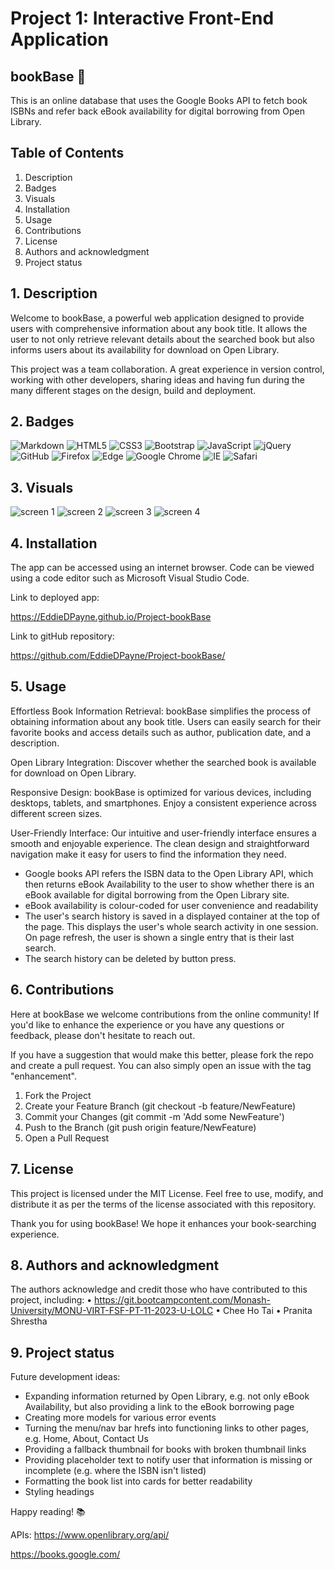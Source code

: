 # Project 1: Interactive Front-End Application

## bookBase 📕

This is an online database that uses the Google Books API to fetch book ISBNs and refer back eBook availability for digital borrowing from Open Library.

## Table of Contents

1. Description
2. Badges
3. Visuals
4. Installation
5. Usage
6. Contributions
7. License
8. Authors and acknowledgment
9. Project status

## 1. Description

Welcome to bookBase, a powerful web application designed to provide users with comprehensive information about any book title. It allows the user to not only retrieve relevant details about the searched book but also informs users about its availability for download on Open Library.

This project was a team collaboration. A great experience in version control, working with other developers, sharing ideas and having fun during the many different stages on the design, build and deployment.

## 2. Badges

![Markdown](https://img.shields.io/badge/markdown-%23000000.svg?style=for-the-badge&logo=markdown&logoColor=white)
![HTML5](https://img.shields.io/badge/html5-%23E34F26.svg?style=for-the-badge&logo=html5&logoColor=white)
![CSS3](https://img.shields.io/badge/css3-%231572B6.svg?style=for-the-badge&logo=css3&logoColor=white)
![Bootstrap](https://img.shields.io/badge/bootstrap-%238511FA.svg?style=for-the-badge&logo=bootstrap&logoColor=white)
![JavaScript](https://img.shields.io/badge/javascript-%23323330.svg?style=for-the-badge&logo=javascript&logoColor=%23F7DF1E)
![jQuery](https://img.shields.io/badge/jquery-%230769AD.svg?style=for-the-badge&logo=jquery&logoColor=white)
![GitHub](https://img.shields.io/badge/github-%23121011.svg?style=for-the-badge&logo=github&logoColor=white)
![Firefox](https://img.shields.io/badge/Firefox-FF7139?style=for-the-badge&logo=Firefox-Browser&logoColor=white)
![Edge](https://img.shields.io/badge/Edge-0078D7?style=for-the-badge&logo=Microsoft-edge&logoColor=white)
![Google Chrome](https://img.shields.io/badge/Google%20Chrome-4285F4?style=for-the-badge&logo=GoogleChrome&logoColor=white)
![IE](https://img.shields.io/badge/Internet%20Explorer-0076D6?style=for-the-badge&logo=Internet%20Explorer&logoColor=white)
![Safari](https://img.shields.io/badge/Safari-000000?style=for-the-badge&logo=Safari&logoColor=white)


## 3. Visuals

![screen 1](https://github.com/EddieDPayne/Project-bookBase/assets/139626561/0b5c0b3c-6a69-4412-9f3b-001524b78c44)
![screen 2](https://github.com/EddieDPayne/Project-bookBase/assets/139626561/f6f66d02-a9d6-4b2c-ab4a-7e6d0c097311)
![screen 3](https://github.com/EddieDPayne/Project-bookBase/assets/139626561/858c9499-b297-42af-beb8-604e311ac56f)
![screen 4](https://github.com/EddieDPayne/Project-bookBase/assets/139626561/99ad1994-6fd1-4199-9aa7-505707d038fe)


## 4. Installation

The app can be accessed using an internet browser. Code can be viewed using a code editor such as Microsoft Visual Studio Code.

Link to deployed app:

https://EddieDPayne.github.io/Project-bookBase

Link to gitHub repository:

https://github.com/EddieDPayne/Project-bookBase/


## 5. Usage

Effortless Book Information Retrieval: bookBase simplifies the process of obtaining information about any book title. Users can easily search for their favorite books and access details such as author, publication date, and a description.

Open Library Integration: Discover whether the searched book is available for download on Open Library.

Responsive Design: bookBase is optimized for various devices, including desktops, tablets, and smartphones. Enjoy a consistent experience across different screen sizes.

User-Friendly Interface: Our intuitive and user-friendly interface ensures a smooth and enjoyable experience. The clean design and straightforward navigation make it easy for users to find the information they need.

- Google books API refers the ISBN data to the Open Library API, which then returns eBook Availability to the user to show whether there is an eBook available for digital borrowing from the Open Library site.
- eBook availability is colour-coded for user convenience and readability
- The user's search history is saved in a displayed container at the top of the page. This displays the user's whole search activity in one session. On page refresh, the user is shown a single entry that is their last search.
- The search history can be deleted by button press.

## 6. Contributions
Here at bookBase we welcome contributions from the online community! If you'd like to enhance the experience or you have any questions or feedback, please don't hesitate to reach out.

If you have a suggestion that would make this better, please fork the repo and create a pull request. You can also simply open an issue with the tag "enhancement". 
1.	Fork the Project
2.	Create your Feature Branch (git checkout -b feature/NewFeature)
3.	Commit your Changes (git commit -m 'Add some NewFeature')
4.	Push to the Branch (git push origin feature/NewFeature)
5.	Open a Pull Request

## 7. License

This project is licensed under the MIT License. Feel free to use, modify, and distribute it as per the terms of the license associated with this repository.

Thank you for using bookBase! We hope it enhances your book-searching experience.

## 8. Authors and acknowledgment

The authors acknowledge and credit those who have contributed to this project, including:
•	https://git.bootcampcontent.com/Monash-University/MONU-VIRT-FSF-PT-11-2023-U-LOLC
•	Chee Ho Tai
•	Pranita Shrestha

## 9. Project status

Future development ideas:

- Expanding information returned by Open Library, e.g. not only eBook Availability, but also providing a link to the eBook borrowing page
- Creating more models for various error events
- Turning the menu/nav bar hrefs into functioning links to other pages, e.g. Home, About, Contact Us
- Providing a fallback thumbnail for books with broken thumbnail links
- Providing placeholder text to notify user that information is missing or incomplete (e.g. where the ISBN isn't listed)
- Formatting the book list into cards for better readability
- Styling headings


Happy reading! 📚

APIs:
https://www.openlibrary.org/api/

https://books.google.com/